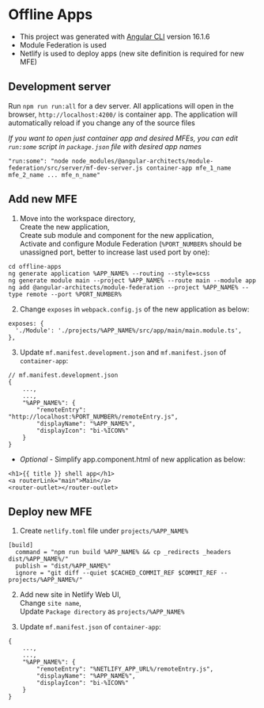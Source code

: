 # Offline Apps

* This project was generated with [Angular CLI](https://github.com/angular/angular-cli) version 16.1.6
* Module Federation is used
* Netlify is used to deploy apps (new site definition is required for new MFE)

## Development server

Run `npm run run:all` for a dev server. All applications will open in the browser, `http://localhost:4200/` is container app. The application will automatically reload if you change any of the source files  
  
*If you want to open just container app and desired MFEs, you can edit `run:some` script in `package.json` file with desired app names*
```
"run:some": "node node_modules/@angular-architects/module-federation/src/server/mf-dev-server.js container-app mfe_1_name mfe_2_name ... mfe_n_name"
```

## Add new MFE

1. Move into the workspace directory,  
   Create the new application,  
   Create sub module and component for the new application,  
   Activate and configure Module Federation (`%PORT_NUMBER%` should be unassigned port, better to increase last used port by one):
```
cd offline-apps
ng generate application %APP_NAME% --routing --style=scss
ng generate module main --project %APP_NAME% --route main --module app
ng add @angular-architects/module-federation --project %APP_NAME% --type remote --port %PORT_NUMBER%
```

2. Change `exposes` in `webpack.config.js` of the new application as below:
```
exposes: {
  './Module': './projects/%APP_NAME%/src/app/main/main.module.ts',
},
```

3. Update `mf.manifest.development.json` and `mf.manifest.json` of `container-app`:
```
// mf.manifest.development.json
{
    ...,
    ...,
    "%APP_NAME%": {
        "remoteEntry": "http://localhost:%PORT_NUMBER%/remoteEntry.js",
        "displayName": "%APP_NAME%",
        "displayIcon": "bi-%ICON%"
    }
}
```

*  *Optional* - Simplify app.component.html of new application as below:

```
<h1>{{ title }} shell app</h1>
<a routerLink="main">Main</a>
<router-outlet></router-outlet>
```

## Deploy new MFE

1. Create `netlify.toml` file under `projects/%APP_NAME%`
```
[build]
  command = "npm run build %APP_NAME% && cp _redirects _headers dist/%APP_NAME%/"
  publish = "dist/%APP_NAME%"
  ignore = "git diff --quiet $CACHED_COMMIT_REF $COMMIT_REF -- projects/%APP_NAME%/"
```

2. Add new site in Netlify Web UI,  
   Change `site name`,  
   Update `Package directory` as `projects/%APP_NAME%`

3. Update `mf.manifest.json` of `container-app`:
```
{
    ...,
    ...,
    "%APP_NAME%": {
        "remoteEntry": "%NETLIFY_APP_URL%/remoteEntry.js",
        "displayName": "%APP_NAME%",
        "displayIcon": "bi-%ICON%"
    }
}
```
